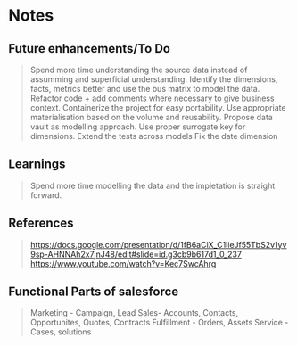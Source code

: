# Notes


## Future enhancements/To Do

> Spend more time understanding the source data instead of assumming and superficial understanding.
> Identify the dimensions, facts, metrics better and use the bus matrix to model the data.
> Refactor code + add comments where necessary to give business context.
> Containerize the project for easy portability.
> Use appropriate materialisation based on the volume and reusability.
> Propose data vault as modelling approach.
> Use proper surrogate key for dimensions.
> Extend the tests across models 
> Fix the date dimension

## Learnings
> Spend more time modelling the data and the impletation is straight forward.

## References
> https://docs.google.com/presentation/d/1fB6aCiX_C1lieJf55TbS2v1yv9sp-AHNNAh2x7jnJ48/edit#slide=id.g3cb9b617d1_0_237
> https://www.youtube.com/watch?v=Kec7SwcAhrg



## Functional Parts of salesforce
 > Marketing - Campaign, Lead
 > Sales- Accounts, Contacts, Opportunites, Quotes, Contracts
 > Fulfillment - Orders, Assets
 > Service - Cases, solutions